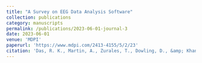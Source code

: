 ```yaml
---
title: "A Survey on EEG Data Analysis Software"
collection: publications
category: manuscripts
permalink: /publications/2023-06-01-journal-3
date: 2023-06-01
venue: 'MDPI'
paperurl: 'https://www.mdpi.com/2413-4155/5/2/23'
citation: 'Das, R. K., Martin, A., Zurales, T., Dowling, D., &amp; Khan, A. (2023). A survey on EEG data analysis software. Sci, 5(2), 23.'
---
```


<!-- <a href='https://www.mdpi.com/2413-4155/5/2/23'>Download paper here</a> -->

<!-- Recommended citation: Das, R. K., Martin, A., Zurales, T., Dowling, D., & Khan, A. (2023). A survey on EEG data analysis software. Sci, 5(2), 23. -->
